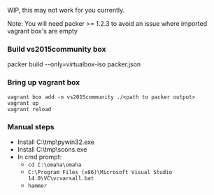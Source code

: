 WIP, this may not work for you currently.

Note: You will need packer >= 1.2.3 to avoid an issue where imported vagrant box's are empty

### Build vs2015community box
packer build --only=virtualbox-iso packer.json

### Bring up vagrant box
```
vagrant box add -n vs2015community ./<path to packer output>
vagrant up
vagrant reload
```

### Manual steps
* Install C:\tmp\pywin32.exe
* Install C:\tmp\scons.exe
* In cmd prompt:
  * `cd C:\omaha\omaha`
  * `C:\Program Files (x86)\Microsoft Visual Studio 14.0\VC\vcvarsall.bat`
  * `hammer`
